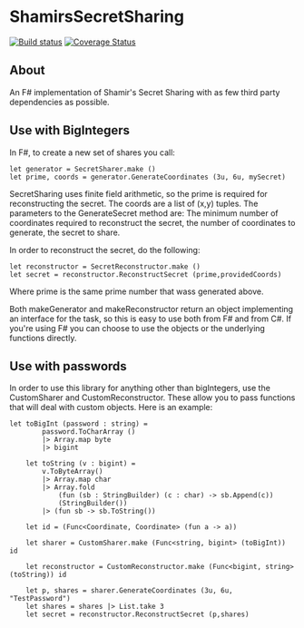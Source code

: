 # ShamirsSecretSharing

[![Build status](https://ci.appveyor.com/api/projects/status/uow4jkvbkm9s6rk3?svg=true)](https://ci.appveyor.com/project/JackMatusiewicz/SecretSharing)
[![Coverage Status](https://coveralls.io/repos/github/JackMatusiewicz/SecretSharing/badge.svg?branch=master)](https://coveralls.io/github/JackMatusiewicz/SecretSharing?branch=master)

About
-----
An F# implementation of Shamir's Secret Sharing with as few third party dependencies as possible.

Use with BigIntegers
-----

In F#, to create a new set of shares you call:
```
let generator = SecretSharer.make ()
let prime, coords = generator.GenerateCoordinates (3u, 6u, mySecret)
```

SecretSharing uses finite field arithmetic, so the prime is required for reconstructing the secret. The coords are a list of (x,y) tuples. The parameters to the GenerateSecret method are: The minimum number of coordinates required to reconstruct the secret, the number of coordinates to generate, the secret to share.

In order to reconstruct the secret, do the following:
```
let reconstructor = SecretReconstructor.make ()
let secret = reconstructor.ReconstructSecret (prime,providedCoords)
```
Where prime is the same prime number that wass generated above.

Both makeGenerator and makeReconstructor return an object implementing an interface for the task, so this is easy to use both from F# and from C#. If you're using F# you can choose to use the objects or the underlying functions directly.

Use with passwords
-----

In order to use this library for anything other than bigIntegers, use the CustomSharer and CustomReconstructor. These allow you to pass
functions that will deal with custom objects. Here is an example:

```
let toBigInt (password : string) =
        password.ToCharArray ()
        |> Array.map byte
        |> bigint

    let toString (v : bigint) =
        v.ToByteArray()
        |> Array.map char
        |> Array.fold
            (fun (sb : StringBuilder) (c : char) -> sb.Append(c))
            (StringBuilder())
        |> (fun sb -> sb.ToString())

    let id = (Func<Coordinate, Coordinate> (fun a -> a))

    let sharer = CustomSharer.make (Func<string, bigint> (toBigInt)) id

    let reconstructor = CustomReconstructor.make (Func<bigint, string> (toString)) id

    let p, shares = sharer.GenerateCoordinates (3u, 6u, "TestPassword")
    let shares = shares |> List.take 3
    let secret = reconstructor.ReconstructSecret (p,shares)
```
